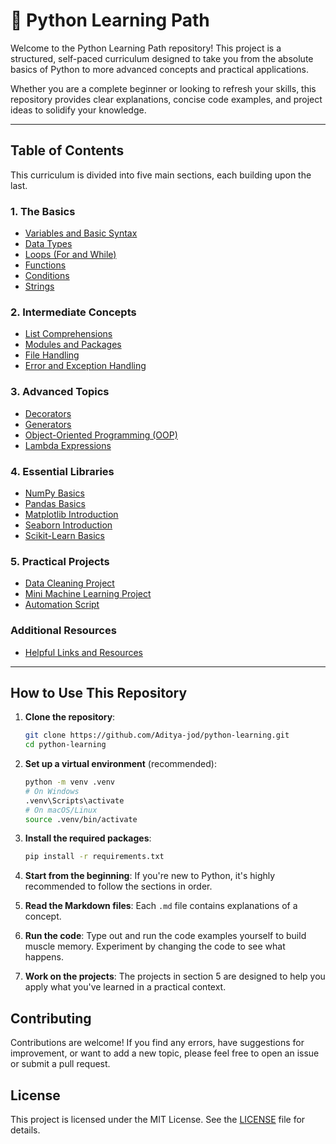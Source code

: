 # 🐍 Python Learning Path

Welcome to the Python Learning Path repository! This project is a structured, self-paced curriculum designed to take you from the absolute basics of Python to more advanced concepts and practical applications.

Whether you are a complete beginner or looking to refresh your skills, this repository provides clear explanations, concise code examples, and project ideas to solidify your knowledge.

---

## Table of Contents

This curriculum is divided into five main sections, each building upon the last.

### 1. The Basics
*   [Variables and Basic Syntax](./01_Basics/variables.md)
*   [Data Types](./01_Basics/data_types.md)
*   [Loops (For and While)](./01_Basics/loops.md)
*   [Functions](./01_Basics/functions.md)
*   [Conditions](./01_Basics/conditionals.md)
*   [Strings](./01_Basics/strings.md)

### 2. Intermediate Concepts
*   [List Comprehensions](./02_Intermediate/list_comprehensions.md)
*   [Modules and Packages](./02_Intermediate/modules_and_packages.md)
*   [File Handling](./02_Intermediate/file_handling.md)
*   [Error and Exception Handling](./02_Intermediate/error_handling.md)

### 3. Advanced Topics
*   [Decorators](./03_Advanced/decorators.md)
*   [Generators](./03_Advanced/generators.md)
*   [Object-Oriented Programming (OOP)](./03_Advanced/OOP_concepts.md)
*   [Lambda Expressions](./03_Advanced/lambda_expressions.md)

### 4. Essential Libraries
*   [NumPy Basics](./04_Libraries/numpy_basics.md)
*   [Pandas Basics](./04_Libraries/pandas_basics.md)
*   [Matplotlib Introduction](./04_Libraries/matplotlib_intro.md)
*   [Seaborn Introduction](./04_Libraries/seaborn_intro.md)
*   [Scikit-Learn Basics](./04_Libraries/scikit_learn_basics.md)

### 5. Practical Projects
*   [Data Cleaning Project](./05_Projects/data_cleaning_project.md)
*   [Mini Machine Learning Project](./05_Projects/mini_ml_project.md)
*   [Automation Script](./05_Projects/automation_script.md)

### Additional Resources
*   [Helpful Links and Resources](./resources.md)

---

## How to Use This Repository

1.  **Clone the repository**:
    ```bash
    git clone https://github.com/Aditya-jod/python-learning.git
    cd python-learning
    ```

2.  **Set up a virtual environment** (recommended):
    ```bash
    python -m venv .venv
    # On Windows
    .venv\Scripts\activate
    # On macOS/Linux
    source .venv/bin/activate
    ```

3.  **Install the required packages**:
    ```bash
    pip install -r requirements.txt
    ```

4.  **Start from the beginning**: If you're new to Python, it's highly recommended to follow the sections in order.
5.  **Read the Markdown files**: Each `.md` file contains explanations of a concept.
6.  **Run the code**: Type out and run the code examples yourself to build muscle memory. Experiment by changing the code to see what happens.
7.  **Work on the projects**: The projects in section 5 are designed to help you apply what you've learned in a practical context.

## Contributing

Contributions are welcome! If you find any errors, have suggestions for improvement, or want to add a new topic, please feel free to open an issue or submit a pull request.

## License


This project is licensed under the MIT License. See the [LICENSE](./LICENSE) file for details.
